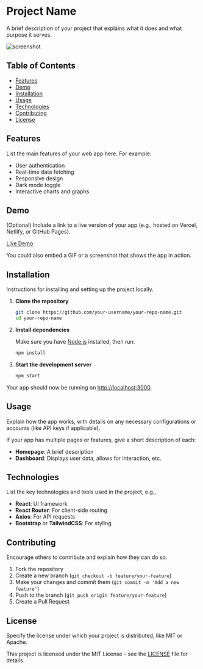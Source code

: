 # Project Name

A brief description of your project that explains what it does and what purpose it serves.

![screenshot](./path-to-screenshot.png)

## Table of Contents

- [Features](#features)
- [Demo](#demo)
- [Installation](#installation)
- [Usage](#usage)
- [Technologies](#technologies)
- [Contributing](#contributing)
- [License](#license)

## Features

List the main features of your web app here. For example:

- User authentication
- Real-time data fetching
- Responsive design
- Dark mode toggle
- Interactive charts and graphs

## Demo

(Optional) Include a link to a live version of your app (e.g., hosted on Vercel, Netlify, or GitHub Pages).

[Live Demo](https://yourapp.com)

You could also embed a GIF or a screenshot that shows the app in action.

## Installation

Instructions for installing and setting up the project locally.

1. **Clone the repository**

    ```bash
    git clone https://github.com/your-username/your-repo-name.git
    cd your-repo-name
    ```

2. **Install dependencies**

    Make sure you have [Node.js](https://nodejs.org/) installed, then run:

    ```bash
    npm install
    ```

3. **Start the development server**

    ```bash
    npm start
    ```

Your app should now be running on [http://localhost:3000](http://localhost:3000).

## Usage

Explain how the app works, with details on any necessary configurations or accounts (like API keys if applicable).

If your app has multiple pages or features, give a short description of each:

- **Homepage**: A brief description
- **Dashboard**: Displays user data, allows for interaction, etc.

## Technologies

List the key technologies and tools used in the project, e.g.,

- **React**: UI framework
- **React Router**: For client-side routing
- **Axios**: For API requests
- **Bootstrap** or **TailwindCSS**: For styling

## Contributing

Encourage others to contribute and explain how they can do so.

1. Fork the repository
2. Create a new branch (`git checkout -b feature/your-feature`)
3. Make your changes and commit them (`git commit -m 'Add a new feature'`)
4. Push to the branch (`git push origin feature/your-feature`)
5. Create a Pull Request

## License

Specify the license under which your project is distributed, like MIT or Apache.

This project is licensed under the MIT License - see the [LICENSE](LICENSE) file for details.
